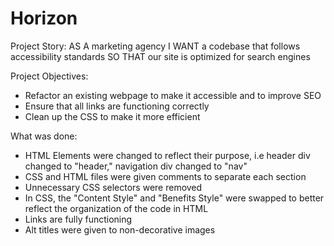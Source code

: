 # Horizon

Project Story:
AS A marketing agency
I WANT a codebase that follows accessibility standards
SO THAT our site is optimized for search engines

Project Objectives:
- Refactor an existing webpage to make it accessible and to improve SEO
- Ensure that all links are functioning correctly
- Clean up the CSS to make it more efficient

What was done:
- HTML Elements were changed to reflect their purpose, i.e header div changed to "header," navigation div changed to "nav"
- CSS and HTML files were given comments to separate each section
- Unnecessary CSS selectors were removed
- In CSS, the "Content Style" and "Benefits Style" were swapped to better reflect the organization of the code in HTML
- Links are fully functioning
- Alt titles were given to non-decorative images